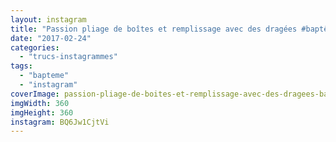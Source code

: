 ```yaml
---
layout: instagram
title: "Passion pliage de boîtes et remplissage avec des dragées #baptême"
date: "2017-02-24"
categories: 
  - "trucs-instagrammes"
tags: 
  - "bapteme"
  - "instagram"
coverImage: passion-pliage-de-boites-et-remplissage-avec-des-dragees-bapteme.jpg
imgWidth: 360
imgHeight: 360
instagram: BQ6Jw1CjtVi
---
```

